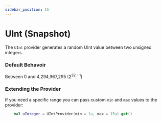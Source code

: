 ```yaml
---
sidebar_position: 15
---
```


# UInt (Snapshot)

The `UInt` provider generates a random UInt value between two unsigned integers.

### Default Behavoir
Between 0 and 4,294,967,295 (2<sup>32 - 1</sup>)

### Extending the Provider

If you need a specific range you can pass custom `min` and `max` values to the provider:

```kotlin
    val uInteger = UIntProvider(min = 1u, max = 15u).get()
```
